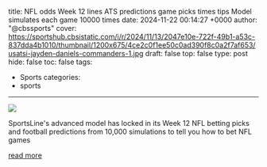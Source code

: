 title: NFL odds Week 12 lines ATS predictions game picks times tips Model simulates each game 10000 times
date: 2024-11-22 00:14:27 +0000
author: "@cbssports"
cover: https://sportshub.cbsistatic.com/i/r/2024/11/13/2047e10e-722f-49b1-a53c-837dda4b1010/thumbnail/1200x675/4ce2c0f1ee50c0ad390f8c0a2f7af653/usatsi-jayden-daniels-commanders-1.jpg
draft: false
top: false
type: post
hide: false
toc: false
tags:
  - Sports
categories:
  - sports
---

![](https://sportshub.cbsistatic.com/i/r/2024/11/13/2047e10e-722f-49b1-a53c-837dda4b1010/thumbnail/1200x675/4ce2c0f1ee50c0ad390f8c0a2f7af653/usatsi-jayden-daniels-commanders-1.jpg)

SportsLine's advanced model has locked in its Week 12 NFL betting picks and football predictions from 10,000 simulations to tell you how to bet NFL games

[read more](https://www.cbssports.com/nfl/news/nfl-odds-week-12-lines-ats-predictions-game-picks-times-tips-model-simulates-each-game-10000-times/)

